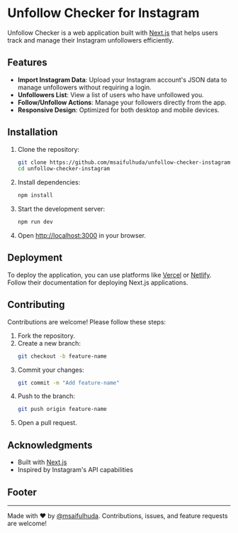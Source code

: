 # Unfollow Checker for Instagram

Unfollow Checker is a web application built with [Next.js](https://nextjs.org/) that helps users track and manage their Instagram unfollowers efficiently.

## Features

- **Import Instagram Data**: Upload your Instagram account's JSON data to manage unfollowers without requiring a login.
- **Unfollowers List**: View a list of users who have unfollowed you.
- **Follow/Unfollow Actions**: Manage your followers directly from the app.
- **Responsive Design**: Optimized for both desktop and mobile devices.

## Installation

1. Clone the repository:
    ```bash
    git clone https://github.com/msaifulhuda/unfollow-checker-instagram.git
    cd unfollow-checker-instagram
    ```

2. Install dependencies:
    ```bash
    npm install
    ```

3. Start the development server:
    ```bash
    npm run dev
    ```

4. Open [http://localhost:3000](http://localhost:3000) in your browser.

## Deployment

To deploy the application, you can use platforms like [Vercel](https://vercel.com/) or [Netlify](https://www.netlify.com/). Follow their documentation for deploying Next.js applications.

## Contributing

Contributions are welcome! Please follow these steps:

1. Fork the repository.
2. Create a new branch:
    ```bash
    git checkout -b feature-name
    ```
3. Commit your changes:
    ```bash
    git commit -m "Add feature-name"
    ```
4. Push to the branch:
    ```bash
    git push origin feature-name
    ```
5. Open a pull request.


## Acknowledgments

- Built with [Next.js](https://nextjs.org/)
- Inspired by Instagram's API capabilities

## Footer

---

Made with ❤️ by [@msaifulhuda](https://github.com/msaifulhuda). Contributions, issues, and feature requests are welcome!